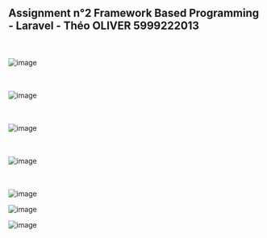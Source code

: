 ## Assignment n°2 Framework Based Programming - Laravel - Théo OLIVER 5999222013
<br></br>
![image](https://github.com/theo64oliver/Framework_based_prog_laravel_2/assets/94619213/87de8fe3-e149-476d-b2ab-335d0d7b7f46)

<br></br>
![image](https://github.com/theo64oliver/Framework_based_prog_laravel_2/assets/94619213/848ca150-6224-4549-bf8b-235beef99cb6)

<br></br>
![image](https://github.com/theo64oliver/Framework_based_prog_laravel_2/assets/94619213/06fec978-0474-489a-af8e-fc27aba873b0)

<br></br>
![image](https://github.com/theo64oliver/Framework_based_prog_laravel_2/assets/94619213/4e14514e-b7cc-4b79-88d8-e4510e17c342)

<br></br>
![image](https://github.com/theo64oliver/Framework_based_prog_laravel_2/assets/94619213/845c572d-3c33-4790-8eeb-07bdb700e630)

![image](https://github.com/theo64oliver/Framework_based_prog_laravel_2/assets/94619213/e263ab43-0873-437f-8eb2-39d328d122db)

![image](https://github.com/theo64oliver/Framework_based_prog_laravel_2/assets/94619213/f9cd0f9c-0d41-4b95-8fd3-b4890edd8c98)

<br></br>

<br></br>

<br></br>

<br></br>

